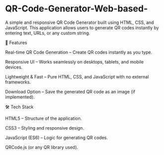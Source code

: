 # QR-Code-Generator-Web-based-
 A simple and responsive QR Code Generator built using HTML, CSS, and JavaScript. This application allows users to generate QR codes instantly by entering text, URLs, or any custom string.

🚀 Features

Real-time QR Code Generation – Create QR codes instantly as you type.

Responsive UI – Works seamlessly on desktops, tablets, and mobile devices.

Lightweight & Fast – Pure HTML, CSS, and JavaScript with no external frameworks.

Download Option – Save the generated QR code as an image (if implemented).

🛠️ Tech Stack

HTML5 – Structure of the application.

CSS3 – Styling and responsive design.

JavaScript (ES6) – Logic for generating QR codes.

QRCode.js (or any QR library used).


